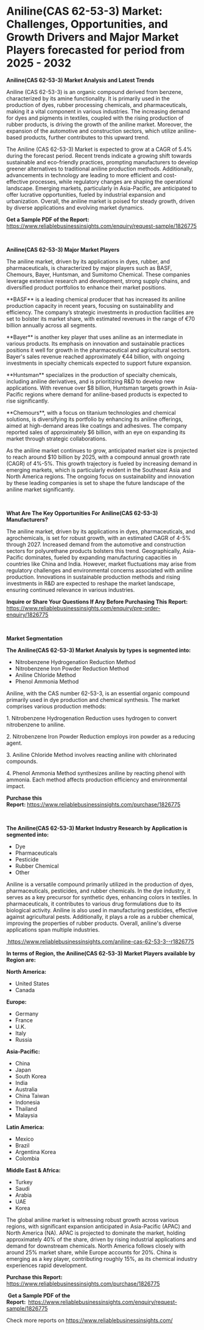 <p><h1>Aniline(CAS 62-53-3) Market: Challenges, Opportunities, and Growth Drivers and Major Market Players forecasted for period from 2025 - 2032</h1></p><p><strong>Aniline(CAS 62-53-3) Market Analysis and Latest Trends</strong></p>
<p><p>Aniline (CAS 62-53-3) is an organic compound derived from benzene, characterized by its amine functionality. It is primarily used in the production of dyes, rubber processing chemicals, and pharmaceuticals, making it a vital component in various industries. The increasing demand for dyes and pigments in textiles, coupled with the rising production of rubber products, is driving the growth of the aniline market. Moreover, the expansion of the automotive and construction sectors, which utilize aniline-based products, further contributes to this upward trend.</p><p>The Aniline (CAS 62-53-3) Market is expected to grow at a CAGR of 5.4% during the forecast period. Recent trends indicate a growing shift towards sustainable and eco-friendly practices, prompting manufacturers to develop greener alternatives to traditional aniline production methods. Additionally, advancements in technology are leading to more efficient and cost-effective processes, while regulatory changes are shaping the operational landscape. Emerging markets, particularly in Asia-Pacific, are anticipated to offer lucrative opportunities, fueled by industrial expansion and urbanization. Overall, the aniline market is poised for steady growth, driven by diverse applications and evolving market dynamics.</p></p>
<p><strong>Get a Sample PDF of the Report:&nbsp;</strong> <a href="https://www.reliablebusinessinsights.com/enquiry/request-sample/1826775?utm_campaign=2121&utm_medium=2&utm_source=Github&utm_content=ia&utm_term=03022025&utm_id=anilinecas-62-53-3">https://www.reliablebusinessinsights.com/enquiry/request-sample/1826775</a></p>
<p>&nbsp;</p>
<p><strong>Aniline(CAS 62-53-3) Major Market Players</strong></p>
<p><p>The aniline market, driven by its applications in dyes, rubber, and pharmaceuticals, is characterized by major players such as BASF, Chemours, Bayer, Huntsman, and Sumitomo Chemical. These companies leverage extensive research and development, strong supply chains, and diversified product portfolios to enhance their market positions.</p><p>**BASF** is a leading chemical producer that has increased its aniline production capacity in recent years, focusing on sustainability and efficiency. The company’s strategic investments in production facilities are set to bolster its market share, with estimated revenues in the range of €70 billion annually across all segments.</p><p>**Bayer** is another key player that uses aniline as an intermediate in various products. Its emphasis on innovation and sustainable practices positions it well for growth in the pharmaceutical and agricultural sectors. Bayer's sales revenue reached approximately €44 billion, with ongoing investments in specialty chemicals expected to support future expansion.</p><p>**Huntsman** specializes in the production of specialty chemicals, including aniline derivatives, and is prioritizing R&D to develop new applications. With revenue over $8 billion, Huntsman targets growth in Asia-Pacific regions where demand for aniline-based products is expected to rise significantly.</p><p>**Chemours**, with a focus on titanium technologies and chemical solutions, is diversifying its portfolio by enhancing its aniline offerings, aimed at high-demand areas like coatings and adhesives. The company reported sales of approximately $6 billion, with an eye on expanding its market through strategic collaborations.</p><p>As the aniline market continues to grow, anticipated market size is projected to reach around $10 billion by 2025, with a compound annual growth rate (CAGR) of 4%-5%. This growth trajectory is fueled by increasing demand in emerging markets, which is particularly evident in the Southeast Asia and North America regions. The ongoing focus on sustainability and innovation by these leading companies is set to shape the future landscape of the aniline market significantly.</p></p>
<p>&nbsp;</p>
<p><strong>What Are The Key Opportunities For Aniline(CAS 62-53-3) Manufacturers?</strong></p>
<p><p>The aniline market, driven by its applications in dyes, pharmaceuticals, and agrochemicals, is set for robust growth, with an estimated CAGR of 4-5% through 2027. Increased demand from the automotive and construction sectors for polyurethane products bolsters this trend. Geographically, Asia-Pacific dominates, fueled by expanding manufacturing capacities in countries like China and India. However, market fluctuations may arise from regulatory challenges and environmental concerns associated with aniline production. Innovations in sustainable production methods and rising investments in R&D are expected to reshape the market landscape, ensuring continued relevance in various industries.</p></p>
<p><strong>Inquire or Share Your Questions If Any Before Purchasing This Report:</strong> <a href="https://www.reliablebusinessinsights.com/enquiry/pre-order-enquiry/1826775?utm_campaign=2121&utm_medium=2&utm_source=Github&utm_content=ia&utm_term=03022025&utm_id=anilinecas-62-53-3">https://www.reliablebusinessinsights.com/enquiry/pre-order-enquiry/1826775</a></p>
<p>&nbsp;</p>
<p><strong>Market Segmentation</strong></p>
<p><strong>The Aniline(CAS 62-53-3) Market Analysis by types is segmented into:</strong></p>
<p><ul><li>Nitrobenzene Hydrogenation Reduction Method</li><li>Nitrobenzene Iron Powder Reduction Method</li><li>Aniline Chloride Method</li><li>Phenol Ammonia Method</li></ul></p>
<p><p>Aniline, with the CAS number 62-53-3, is an essential organic compound primarily used in dye production and chemical synthesis. The market comprises various production methods: </p><p>1. Nitrobenzene Hydrogenation Reduction uses hydrogen to convert nitrobenzene to aniline.</p><p>2. Nitrobenzene Iron Powder Reduction employs iron powder as a reducing agent.</p><p>3. Aniline Chloride Method involves reacting aniline with chlorinated compounds.</p><p>4. Phenol Ammonia Method synthesizes aniline by reacting phenol with ammonia. Each method affects production efficiency and environmental impact.</p></p>
<p><strong>Purchase this Report:&nbsp;</strong><a href="https://www.reliablebusinessinsights.com/purchase/1826775?utm_campaign=2121&utm_medium=2&utm_source=Github&utm_content=ia&utm_term=03022025&utm_id=anilinecas-62-53-3">https://www.reliablebusinessinsights.com/purchase/1826775</a></p>
<p>&nbsp;</p>
<p><strong>The Aniline(CAS 62-53-3) Market Industry Research by Application is segmented into:</strong></p>
<p><ul><li>Dye</li><li>Pharmaceuticals</li><li>Pesticide</li><li>Rubber Chemical</li><li>Other</li></ul></p>
<p><p>Aniline is a versatile compound primarily utilized in the production of dyes, pharmaceuticals, pesticides, and rubber chemicals. In the dye industry, it serves as a key precursor for synthetic dyes, enhancing colors in textiles. In pharmaceuticals, it contributes to various drug formulations due to its biological activity. Aniline is also used in manufacturing pesticides, effective against agricultural pests. Additionally, it plays a role as a rubber chemical, improving the properties of rubber products. Overall, aniline's diverse applications span multiple industries.</p></p>
<p><a href="https://www.reliablebusinessinsights.com/aniline-cas-62-53-3--r1826775?utm_campaign=2121&utm_medium=2&utm_source=Github&utm_content=ia&utm_term=03022025&utm_id=anilinecas-62-53-3">&nbsp;https://www.reliablebusinessinsights.com/aniline-cas-62-53-3--r1826775</a></p>
<p><strong>In terms of Region, the Aniline(CAS 62-53-3) Market Players available by Region are:</strong></p>
<p>
    <p> <strong> North America: </strong>
        <ul>
            <li>United States</li>
            <li>Canada</li>
        </ul>
        </p> 
    <p> <strong> Europe: </strong>
        <ul>
            <li>Germany</li>
            <li>France</li>
            <li>U.K.</li>
            <li>Italy</li>
            <li>Russia</li>
        </ul>
        </p> 
    <p> <strong> Asia-Pacific: </strong>
        <ul>
            <li>China</li>
            <li>Japan</li>
            <li>South Korea</li>
            <li>India</li>
            <li>Australia</li>
            <li>China Taiwan</li>
            <li>Indonesia</li>
            <li>Thailand</li>
            <li>Malaysia</li>
        </ul>
        </p> 
    <p> <strong> Latin America: </strong>
        <ul>
            <li>Mexico</li>
            <li>Brazil</li>
            <li>Argentina Korea</li>
            <li>Colombia</li>
        </ul>
        </p> 
    <p> <strong> Middle East & Africa: </strong>
        <ul>
            <li>Turkey</li>
            <li>Saudi</li>
            <li>Arabia</li>
            <li>UAE</li>
            <li>Korea</li>
        </ul>
    </p>
    </p>
<p><p>The global aniline market is witnessing robust growth across various regions, with significant expansion anticipated in Asia-Pacific (APAC) and North America (NA). APAC is projected to dominate the market, holding approximately 40% of the share, driven by rising industrial applications and demand for downstream chemicals. North America follows closely with around 25% market share, while Europe accounts for 20%. China is emerging as a key player, contributing roughly 15%, as its chemical industry experiences rapid development.</p></p>
<p><strong>Purchase this Report: </strong><a href="https://www.reliablebusinessinsights.com/purchase/1826775?utm_campaign=2121&utm_medium=2&utm_source=Github&utm_content=ia&utm_term=03022025&utm_id=anilinecas-62-53-3">https://www.reliablebusinessinsights.com/purchase/1826775</a></p>
<p>&nbsp;<strong>Get a Sample PDF of the Report:&nbsp;&nbsp;</strong><a href="https://www.reliablebusinessinsights.com/enquiry/request-sample/1826775?utm_campaign=2121&utm_medium=2&utm_source=Github&utm_content=ia&utm_term=03022025&utm_id=anilinecas-62-53-3">https://www.reliablebusinessinsights.com/enquiry/request-sample/1826775</a></p>
<p><strong></strong></p>
<p>Check more reports on <a href="https://www.reliablebusinessinsights.com/?utm_campaign=2121&utm_medium=2&utm_source=Github&utm_content=ia&utm_term=03022025&utm_id=anilinecas-62-53-3">https://www.reliablebusinessinsights.com/</a></p>